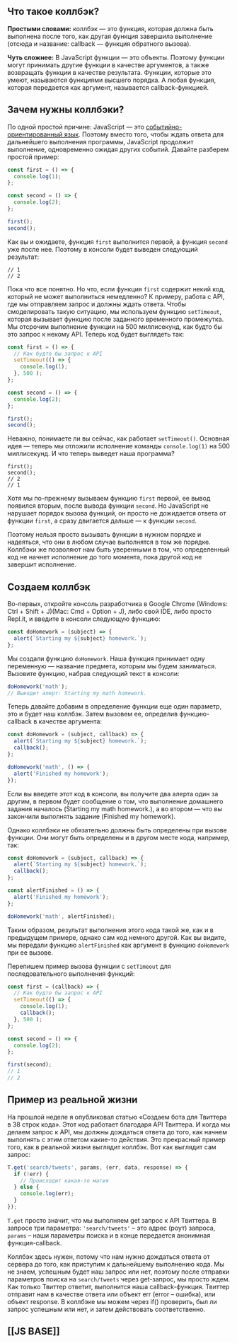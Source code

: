 ## Что такое коллбэк?

**Простыми словами:** коллбэк — это функция, которая должна быть выполнена после того, как другая функция завершила выполнение (отсюда и название: callback — функция обратного вызова).

**Чуть сложнее:** В JavaScript функции — это объекты. Поэтому функции могут принимать другие функции в качестве аргументов, а также возвращать функции в качестве результата. Функции, которые это умеют, называются функциями высшего порядка. А любая функция, которая передается как аргумент, называется callback-функцией.

## Зачем нужны коллбэки?

По одной простой причине: JavaScript — это [событийно-ориентированный язык](http://ru.hexlet.io/professions/frontend?promo_name=prof-frontend&promo_position=article-body&promo_type=link). Поэтому вместо того, чтобы ждать ответа для дальнейшего выполнения программы, JavaScript продолжит выполнение, одновременно ожидая других событий. Давайте разберем простой пример:
```js
const first = () => {
  console.log(1);
};

const second = () => {
  console.log(2);
};

first();
second();
```

Как вы и ожидаете, функция `first` выполнится первой, а функция `second` уже после нее. Поэтому в консоли будет выведен следующий результат:

```
// 1
// 2
```

Пока что все понятно. Но что, если функция `first` содержит некий код, который не может выполниться немедленно? К примеру, работа с API, где мы отправляем запрос и должны ждать ответа. Чтобы смоделировать такую ситуацию, мы используем функцию `setTimeout`, которая вызывает функцию после заданного временного промежутка. Мы отсрочим выполнение функции на 500 миллисекунд, как будто бы это запрос к некому API. Теперь код будет выглядеть так:
```js
const first = () => {
  // Как будто бы запрос к API
  setTimeout(() => {
    console.log(1);
  }, 500 );
};

const second = () => {
  console.log(2);
};

first();
second();
```

Неважно, понимаете ли вы сейчас, как работает `setTimeout()`. Основная идея — теперь мы отложили исполнение команды `console.log(1)` на 500 миллисекунд. И что теперь выведет наша программа?

```
first();
second();
// 2
// 1
```

Хотя мы по-прежнему вызываем функцию `first` первой, ее вывод появился вторым, после вывода функции `second`. Но JavaScript не нарушает порядок вызова функций, он просто не дожидается ответа от функции `first`, а сразу двигается дальше — к функции `second`.

Поэтому нельзя просто вызывать функции в нужном порядке и надеяться, что они в любом случае выполнятся в том же порядке. Коллбэки же позволяют нам быть уверенными в том, что определенный код не начнет исполнение до того момента, пока другой код не завершит исполнение.

## Создаем коллбэк

Во-первых, откройте консоль разработчика в Google Chrome (Windows: Ctrl + Shift + J)(Mac: Cmd + Option + J), либо свой IDE, либо просто Repl.it, и введите в консоли следующую функцию:

```js
const doHomework = (subject) => {
  alert(`Starting my ${subject} homework.`);
};
```

Мы создали функцию `doHomework`. Наша функция принимает одну переменную — название предмета, которым мы будем заниматься. Вызовите функцию, набрав следующий текст в консоли:

```js
doHomework('math');
// Выводит алерт: Starting my math homework.
```

Теперь давайте добавим в определение функции еще один параметр, это и будет наш коллбэк. Затем вызовем ее, определив функцию-callback в качестве аргумента:
```js
const doHomework = (subject, callback) => {
  alert(`Starting my ${subject} homework.`);
  callback();
};

doHomework('math', () => {
  alert('Finished my homework');
});
```

Если вы введете этот код в консоли, вы получите два алерта один за другим, в первом будет сообщение о том, что выполнение домашнего задания началось (Starting my math homework.), а во втором — что вы закончили выполнять задание (Finished my homework).

Однако коллбэки не обязательно должны быть определены при вызове функции. Они могут быть определены и в другом месте кода, например, так:

```js
const doHomework = (subject, callback) => {
  alert(`Starting my ${subject} homework.`);
  callback();
};

const alertFinished = () => {
  alert('Finished my homework');
};

doHomework('math', alertFinished);
```

Таким образом, результат выполнения этого кода такой же, как и в предыдущем примере, однако сам код немного другой. Как вы видите, мы передали функцию `alertFinished` как аргумент в функцию `doHomework` при ее вызове.

Перепишем пример вызова функции с `setTimeout` для последовательного выполнения функций:

```js
const first = (callback) => {
  // Как будто бы запрос к API
  setTimeout(() => {
    console.log(1);
    callback();
  }, 500 );
};

const second = () => {
  console.log(2);
};

first(second);
// 1
// 2
```

## Пример из реальной жизни

На прошлой неделе я опубликовал статью «Создаем бота для Твиттера в 38 строк кода». Этот код работает благодаря API Твиттера. И когда мы делаем запрос к API, мы должны дождаться ответа до того, как начнем выполнять с этим ответом какие-то действия. Это прекрасный пример того, как в реальной жизни выглядит коллбэк. Вот как выглядит сам запрос:

```js
T.get('search/tweets', params, (err, data, response) => {
  if (!err) {
    // Происходит какая-то магия
  } else {
    console.log(err);
  }
});
```

`T.get` просто значит, что мы выполняем get запрос к API Твиттера. В запросе три параметра: `'search/tweets'` – это адрес (роут) запроса, `params` – наши параметры поиска и в конце передается анонимная функция-callback.

Коллбэк здесь нужен, потому что нам нужно дождаться ответа от сервера до того, как приступим к дальнейшему выполнению кода. Мы не знаем, успешным будет наш запрос или нет, поэтому после отправки параметров поиска на `search/tweets` через get-запрос, мы просто ждем. Как только Твиттер ответит, выполнится наша callback-функция. Твиттер отправит нам в качестве ответа или объект err (error – ошибка), или объект response. В коллбэке мы можем через if() проверить, был ли запрос успешным или нет, и затем действовать соответственно.


[[JS BASE]]
---